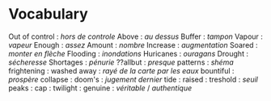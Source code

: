 # Vocabulary

Out of control : *hors de controle*
Above : *au dessus*
Buffer : *tampon*
Vapour : *vapeur*
Enough : *assez*
Amount : *nombre*
Increase : *augmentation*
Soared : *monter en flèche*
Flooding : *inondations*
Huricanes : *ouragans*
Drought :  *sécheresse*
Shortages :  *pénurie*
??allbut : *presque*
patterns  : *shéma*
frightening : 
washed away : *rayé de la carte par les eaux*
bountiful : *prospère*
collapse : 
doom's :  *jugement dernier*
tide : 
raised : 
treshold : *seuil* 
peaks : 
cap : 
twilight : 
genuine : *véritable* / *authentique* 